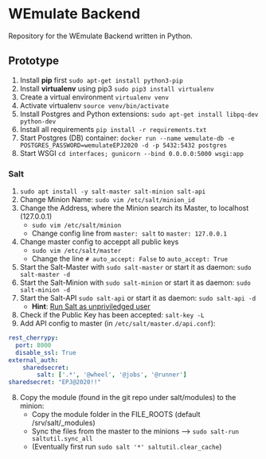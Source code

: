 # WEmulate Backend

Repository for the WEmulate Backend written in Python.

## Prototype
1. Install **pip** first `sudo apt-get install python3-pip`
2. Install **virtualenv** using pip3 `sudo pip3 install virtualenv`
3. Create a virtual environment `virtualenv venv`
4. Activate virtualenv `source venv/bin/activate`
5. Install Postgres and Python extensions: `sudo apt-get install libpq-dev python-dev`
6. Install all requirements `pip install -r requirements.txt`
7. Start Postgres (DB) container: `docker run --name wemulate-db -e POSTGRES_PASSWORD=wemulateEPJ2020 -d -p 5432:5432 postgres`
7. Start WSGI `cd interfaces; gunicorn --bind 0.0.0.0:5000 wsgi:app`

### Salt
1. `sudo apt install -y salt-master salt-minion salt-api`
2. Change Minion Name: `sudo vim /etc/salt/minion_id`
3. Change the Address, where the Minion search its Master, to localhost (127.0.0.1)
   * `sudo vim /etc/salt/minion`
   * Change config line from `master: salt` to `master: 127.0.0.1`
4. Change master config to acceppt all public keys
   * `sudo vim /etc/salt/master`
   * Change the line `# auto_accept: False` to `auto_accept: True`
5. Start the Salt-Master with `sudo salt-master` or start it as daemon: `sudo salt-master -d`
6. Start the Salt-Minion with `sudo salt-minion` or start it as daemon: `sudo salt-minion -d`
7. Start the Salt-API  `sudo salt-api` or start it as daemon: `sudo salt-api -d`
   * **Hint**: [Run Salt as unpriviledged user](https://docs.saltstack.com/en/master/ref/configuration/nonroot.html#configuration-non-root-user)
6. Check if the Public Key has been accepted: `salt-key -L`
7. Add API config to master (in `/etc/salt/master.d/api.conf`):
```yaml
rest_cherrypy:
  port: 8000
  disable_ssl: True
external_auth:
    sharedsecret:
        salt: ['.*', '@wheel', '@jobs', '@runner']
sharedsecret: "EPJ@2020!!"
```
8. Copy the module (found in the git repo under salt/modules) to the minion:
   * Copy the module folder in the FILE_ROOTS (default /srv/salt/_modules)
   * Sync the files from the master to the minions --> `sudo salt-run saltutil.sync_all`
   * (Eventually first run `sudo salt '*' saltutil.clear_cache`)